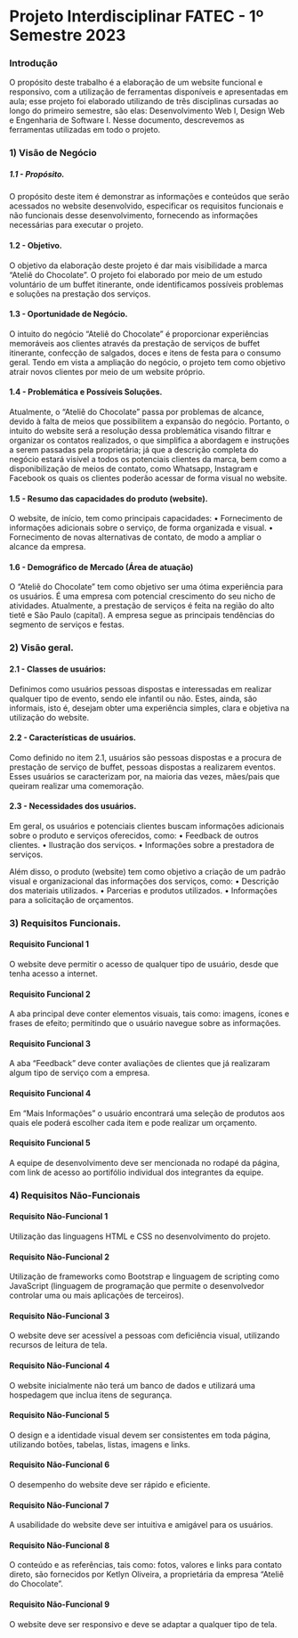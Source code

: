 # Projeto Interdisciplinar FATEC - 1º Semestre 2023

### Introdução
O propósito deste trabalho é a elaboração de um website funcional e responsivo, com a utilização de ferramentas disponíveis e apresentadas em aula; esse projeto
foi elaborado utilizando de três disciplinas cursadas ao longo do primeiro semestre, são elas: Desenvolvimento Web I, Design Web e Engenharia de Software I. 
Nesse documento, descrevemos as ferramentas utilizadas em todo o projeto. 

### 1) Visão de Negócio

##### 1.1 - Propósito.
O propósito deste item é demonstrar as informações e conteúdos que serão acessados no website desenvolvido, especificar os requisitos funcionais e não funcionais
desse desenvolvimento, fornecendo as informações necessárias para executar o projeto.

#### 1.2 - Objetivo.
O objetivo da elaboração deste projeto é dar mais visibilidade a marca “Ateliê do Chocolate”. O projeto foi elaborado por meio de um estudo voluntário de
um buffet itinerante, onde identificamos possíveis problemas e soluções na prestação dos serviços.

#### 1.3 - Oportunidade de Negócio.
O intuito do negócio “Ateliê do Chocolate” é proporcionar experiências memoráveis aos clientes através da prestação de serviços de buffet itinerante, 
confecção de salgados, doces e itens de festa para o consumo geral. Tendo em vista a ampliação do negócio, o projeto tem como objetivo atrair novos clientes
por meio de um website próprio.

#### 1.4 - Problemática e Possíveis Soluções.
Atualmente, o “Ateliê do Chocolate” passa por problemas de alcance, devido à falta de meios que possibilitem a expansão do negócio. Portanto, o intuito
do website será a resolução dessa problemática visando filtrar e organizar os contatos realizados, o que simplifica a abordagem e instruções a serem
passadas pela proprietária; já que a descrição completa do negócio estará visível a todos os potenciais clientes da marca, bem como a disponibilização
de meios de contato, como Whatsapp, Instagram e Facebook os quais os clientes poderão acessar de forma visual no website.

#### 1.5 - Resumo das capacidades do produto (website).
O website, de início, tem como principais capacidades:
• Fornecimento de informações adicionais sobre o serviço, de forma
organizada e visual.
• Fornecimento de novas alternativas de contato, de modo a ampliar o
alcance da empresa.

#### 1.6 - Demográfico de Mercado (Área de atuação)
O “Ateliê do Chocolate” tem como objetivo ser uma ótima experiência para os usuários. É uma empresa com potencial crescimento do seu nicho de atividades. 
Atualmente, a prestação de serviços é feita na região do alto tietê e São Paulo (capital). A empresa segue as principais tendências do segmento de serviços 
e festas. 


### 2) Visão geral.

#### 2.1 - Classes de usuários:
Definimos como usuários pessoas dispostas e interessadas em realizar qualquer tipo de evento, sendo ele infantil ou não. Estes, ainda, são informais,
isto é, desejam obter uma experiência simples, clara e objetiva na utilização do website.

#### 2.2 - Características de usuários.
Como definido no item 2.1, usuários são pessoas dispostas e a procura de prestação de serviço de buffet, pessoas dispostas a realizarem eventos. Esses usuários 
se caracterizam por, na maioria das vezes, mães/pais que queiram realizar uma comemoração.

#### 2.3 - Necessidades dos usuários.
Em geral, os usuários e potenciais clientes buscam informações adicionais sobre o produto e serviços oferecidos, como:
• Feedback de outros clientes.
• Ilustração dos serviços.
• Informações sobre a prestadora de serviços.

Além disso, o produto (website) tem como objetivo a criação de um padrão visual e organizacional das informações dos serviços, como:
• Descrição dos materiais utilizados.
• Parcerias e produtos utilizados.
• Informações para a solicitação de orçamentos. 

### 3) Requisitos Funcionais.
#### Requisito Funcional 1 
O website deve permitir o acesso de qualquer tipo de usuário, desde que tenha acesso a internet.

#### Requisito Funcional 2 
A aba principal deve conter elementos visuais, tais como: imagens, ícones e frases de efeito; permitindo que o usuário navegue sobre as informações.

#### Requisito Funcional 3
A aba “Feedback” deve conter avaliações de clientes que já realizaram algum tipo de serviço com a empresa.

#### Requisito Funcional 4 
Em “Mais Informações” o usuário encontrará uma seleção de produtos aos quais ele poderá escolher cada item e pode realizar um orçamento.

#### Requisito Funcional 5 
A equipe de desenvolvimento deve ser mencionada no rodapé da página, com link de acesso ao portifólio individual dos integrantes da equipe.


### 4) Requisitos Não-Funcionais
#### Requisito Não-Funcional 1
Utilização das linguagens HTML e CSS no desenvolvimento do projeto.

#### Requisito Não-Funcional 2 
Utilização de frameworks como Bootstrap e linguagem de scripting como JavaScript (linguagem de programação que permite o desenvolvedor controlar uma ou
mais aplicações de terceiros).

#### Requisito Não-Funcional 3 
O website deve ser acessível a pessoas com deficiência visual, utilizando recursos de leitura de tela.

#### Requisito Não-Funcional 4 
O website inicialmente não terá um banco de dados e utilizará uma hospedagem que inclua itens de segurança.

#### Requisito Não-Funcional 5 
O design e a identidade visual devem ser consistentes em toda página, utilizando botões, tabelas, listas, imagens e links.

#### Requisito Não-Funcional 6
O desempenho do website deve ser rápido e eficiente.

#### Requisito Não-Funcional 7
A usabilidade do website deve ser intuitiva e amigável para os usuários.

#### Requisito Não-Funcional 8 
O conteúdo e as referências, tais como: fotos, valores e links para contato direto, são fornecidos por Ketlyn Oliveira, a proprietária da empresa “Ateliê do 
Chocolate”.

#### Requisito Não-Funcional 9 
O website deve ser responsivo e deve se adaptar a qualquer tipo de tela.
